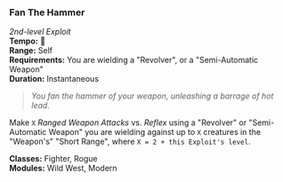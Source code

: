 ### Fan The Hammer
*2nd-level Exploit*  
**Tempo:** 🔺  
**Range:** Self  
**Requirements:** You are wielding a "Revolver", or a "Semi-Automatic Weapon"  
**Duration:** Instantaneous  

> *You fan the hammer of your weapon, unleashing a barrage of hot lead.*

Make `X` *Ranged Weapon Attacks* vs. *Reflex* using a "Revolver" or "Semi-Automatic Weapon" you are wielding against up to `X` creatures in the "Weapon's" "Short Range", where `X = 2 + this Exploit's level`.

**Classes:** Fighter, Rogue  
**Modules:** Wild West, Modern  
